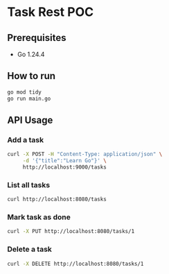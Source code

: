 # Task Rest POC

## Prerequisites
- Go 1.24.4
  
## How to run

```bash
go mod tidy
go run main.go
```

## API Usage
### Add a task
```bash
curl -X POST -H "Content-Type: application/json" \
     -d '{"title":"Learn Go"}' \
     http://localhost:9000/tasks
```

### List all tasks
```bash
curl http://localhost:8080/tasks
```

### Mark task as done
```bash
curl -X PUT http://localhost:8080/tasks/1
```

### Delete a task
```bash
curl -X DELETE http://localhost:8080/tasks/1
```